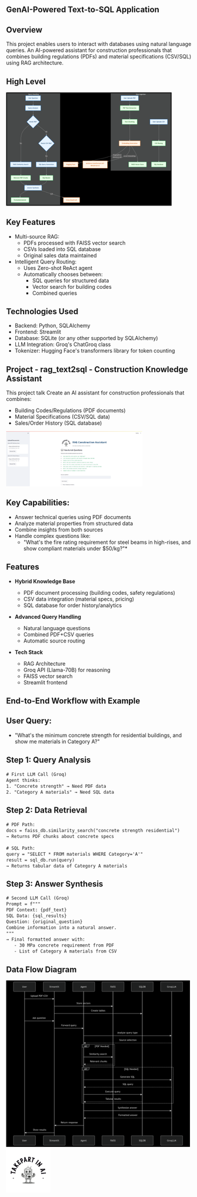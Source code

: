 ##  GenAI-Powered Text-to-SQL Application
## Overview
This project enables users to interact with databases using natural language queries.
An AI-powered assistant for construction professionals that combines building regulations (PDFs) and material specifications (CSV/SQL) using RAG architecture.

## High Level
<img src="static/logo/High_Level_Flow.png" alt="Logo" width="450"/>

## Key Features
- Multi-source RAG:
    - PDFs processed with FAISS vector search
    - CSVs loaded into SQL database
    - Original sales data maintained
- Intelligent Query Routing:
    - Uses Zero-shot ReAct agent
    - Automatically chooses between:
       - SQL queries for structured data
       - Vector search for building codes
       - Combined queries

## Technologies Used
- Backend: Python, SQLAlchemy
- Frontend: Streamlit
- Database: SQLite (or any other supported by SQLAlchemy)
- LLM Integration: Groq's ChatGroq class
- Tokenizer: Hugging Face's transformers library for token counting

## Project - rag_text2sql - Construction Knowledge Assistant
This project talk Create an AI assistant for construction professionals that combines:
- Building Codes/Regulations (PDF documents)
- Material Specifications (CSV/SQL data)
- Sales/Order History (SQL database)


<img src="static/logo/Talk2Data_RAG_Assistant.PNG" alt="Logo" width="370"/>

## Key Capabilities:
- Answer technical queries using PDF documents
- Analyze material properties from structured data
- Combine insights from both sources
- Handle complex questions like:
    - "What's the fire rating requirement for steel beams in high-rises, and show compliant materials under $50/kg?"*

## Features

- **Hybrid Knowledge Base**
  - PDF document processing (building codes, safety regulations)
  - CSV data integration (material specs, pricing)
  - SQL database for order history/analytics

- **Advanced Query Handling**
  - Natural language questions
  - Combined PDF+CSV queries
  - Automatic source routing

- **Tech Stack**
  - RAG Architecture
  - Groq API (Llama-70B) for reasoning
  - FAISS vector search
  - Streamlit frontend

## End-to-End Workflow with Example
## User Query:
  - "What's the minimum concrete strength for residential buildings, and show me materials in Category A?"

## Step 1: Query Analysis
```
# First LLM Call (Groq)
Agent thinks:
1. "Concrete strength" → Need PDF data
2. "Category A materials" → Need SQL data
```
## Step 2: Data Retrieval
```
# PDF Path:
docs = faiss_db.similarity_search("concrete strength residential")
→ Returns PDF chunks about concrete specs

# SQL Path:
query = "SELECT * FROM materials WHERE Category='A'"
result = sql_db.run(query)
→ Returns tabular data of Category A materials
```
## Step 3: Answer Synthesis
```
# Second LLM Call (Groq)
Prompt = f"""
PDF Context: {pdf_text}
SQL Data: {sql_results}
Question: {original_question}
Combine information into a natural answer.
"""
→ Final formatted answer with:
   - 30 MPa concrete requirement from PDF
   - List of Category A materials from CSV
```
## Data Flow Diagram

<img src="static/logo/RAG_text2sql_data_flow_chart.png" alt="Logo" width="500"/>



<img src="static/logo/TakePart_In_AI_logo.png" alt="Logo" width="120"/>